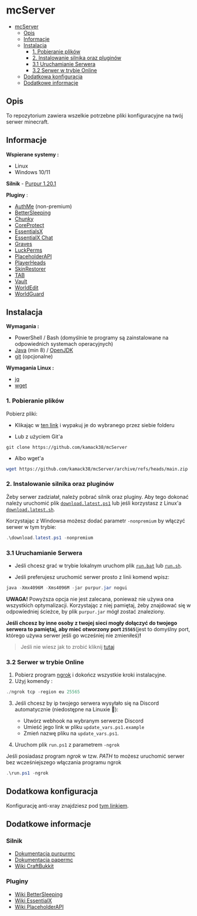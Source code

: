 # mcServer

<!-- TOC -->

- [mcServer](#mcserver)
  - [Opis](#opis)
  - [Informacje](#informacje)
  - [Instalacja](#instalacja)
    - [1. Pobieranie plików](#1-pobieranie-plików)
    - [2. Instalowanie silnika oraz pluginów](#2-instalowanie-silnika-oraz-pluginów)
    - [3.1 Uruchamianie Serwera](#31-uruchamianie-serwera)
    - [3.2 Serwer w trybie Online](#32-serwer-w-trybie-online)
  - [Dodatkowa konfiguracja](#dodatkowa-konfiguracja)
  - [Dodatkowe informacje](#dodatkowe-informacje)

<!-- /TOC -->

## Opis

To repozytorium zawiera wszelkie potrzebne pliki konfiguracyjne na twój serwer minecraft.

## Informacje

**Wspierane systemy :**

- Linux
- Windows 10/11

**Silnik** - [Purpur 1.20.1](https://purpurmc.org/)

**Pluginy** :

- [AuthMe](https://github.com/AuthMe/AuthMeReloaded) (non-premium)
- [BetterSleeping](https://github.com/Nuytemans-Dieter/BetterSleeping)
- [Chunky](https://www.spigotmc.org/resources/chunky.81534/)
- [CoreProtect](https://github.com/PlayPro/CoreProtect)
- [EssentialsX](https://essentialsx.net/downloads.html)
- [EssentialX Chat](https://essentialsx.net/downloads.html)
- [Graves](https://www.spigotmc.org/resources/graves.74208/)
- [LuckPerms](https://luckperms.net/)
- [PlaceholderAPI](https://github.com/PlaceholderAPI/PlaceholderAPI)
- [PlayerHeads](https://dev.bukkit.org/projects/player-heads)
- [SkinRestorer](https://github.com/SkinsRestorer/SkinsRestorerX)
- [TAB](https://github.com/NEZNAMY/TAB)
- [Vault](https://www.spigotmc.org/resources/vault.34315/)
- [WorldEdit](https://dev.bukkit.org/projects/worldedit)
- [WorldGuard](https://dev.bukkit.org/projects/worldguard)

## Instalacja

**Wymagania :**

- PowerShell / Bash (domyślnie te programy są zainstalowane na odpowiednich systemach operacyjnych)
- [Java](https://www.java.com/pl/download/) (min 8) / [OpenJDK](https://adoptium.net/?variant=openjdk17&jvmVariant=hotspot)
- [git](https://git-scm.com/) (opcjonalne)

**Wymagania Linux :**

- [jq](https://github.com/jqlang/jq)
- [wget](https://command-not-found.com/wget)

### 1. Pobieranie plików

Pobierz pliki:

- Klikając w [ten link](https://github.com/kamack38/mcServer/archive/refs/heads/main.zip) i wypakuj je do wybranego przez siebie folderu

- Lub z użyciem Git'a

```git
git clone https://github.com/kamack38/mcServer
```

- Albo wget'a

```bash
wget https://github.com/kamack38/mcServer/archive/refs/heads/main.zip
```

### 2. Instalowanie silnika oraz pluginów

Żeby serwer zadziałał, należy pobrać silnik oraz pluginy. Aby tego dokonać należy uruchomić plik [`download.latest.ps1`](./src/download.latest.ps1) lub jeśli korzystasz z Linux'a [`download.latest.sh`](./src/download.latest.sh).

Korzystając z Windowsa możesz dodać parametr `-nonpremium` by włączyć serwer w tym trybie:

```powershell
.\download.latest.ps1 -nonpremium
```

### 3.1 Uruchamianie Serwera

- Jeśli chcesz grać w trybie lokalnym uruchom plik [`run.bat`](./src/run.bat) lub [`run.sh`](./src/run.sh).

- Jeśli preferujesz uruchomić serwer prosto z linii komend wpisz:

```powershell
java -Xmx4096M -Xms4096M -jar purpur.jar nogui
```

**UWAGA!** Powyższa opcja nie jest zalecana, ponieważ nie używa ona wszystkich optymalizacji. Korzystając z niej pamiętaj, żeby znajdować się w odpowiedniej ścieżce, by plik `purpur.jar` mógł zostać znaleziony.

**Jeśli chcesz by inne osoby z twojej sieci mogły dołączyć do twojego serwera to pamiętaj, aby mieć otworzony port `25565`**(jest to domyślny port, którego używa serwer jeśli go wcześniej nie zmieniłeś)**!**

> Jeśli nie wiesz jak to zrobić kliknij [tutaj](https://github.com/kamack38/mcServer/wiki/Ustawienia-Zapory-w-systemie-Windows)

### 3.2 Serwer w trybie Online

1. Pobierz program [ngrok](https://ngrok.com) i dokończ wszystkie kroki instalacyjne.
2. Użyj komendy :

```powershell
./ngrok tcp -region eu 25565
```

<!-- markdownlint-disable ol-prefix -->

3. Jeśli chcesz by ip twojego serwera wysyłało się na Discord automatycznie (niedostępne na Linuxie 🐧):

   - Utwórz webhook na wybranym serwerze Discord
   - Umieść jego link w pliku `update_vars.ps1.example`
   - Zmień nazwę pliku na `update_vars.ps1`.

4. Uruchom plik `run.ps1` z parametrem `-ngrok`

Jeśli posiadasz program _ngrok_ w tzw. _PATH_ to możesz uruchomić serwer bez wcześniejszego włączania programu ngrok

```powershell
.\run.ps1 -ngrok
```

<!-- markdownlint-restore ol-prefix -->

## Dodatkowa konfiguracja

Konfigurację anti-xray znajdziesz pod [tym linkiem](https://docs.papermc.io/paper/anti-xray).

## Dodatkowe informacje

### Silnik

- [Dokumentacja purpurmc](https://purpurmc.org/docs/)
- [Dokumentacja papermc](https://docs.papermc.io/paper)
- [Wiki CraftBukkit](https://bukkit.fandom.com/wiki/Main_Page)

### Pluginy

- [Wiki BetterSleeping](https://github.com/Nuytemans-Dieter/BetterSleeping/wiki)
- [Wiki EssentialX](https://essentialsx.net/wiki/Home.html)
- [Wiki PlaceholderAPI](https://github.com/PlaceholderAPI/PlaceholderAPI/wiki)
